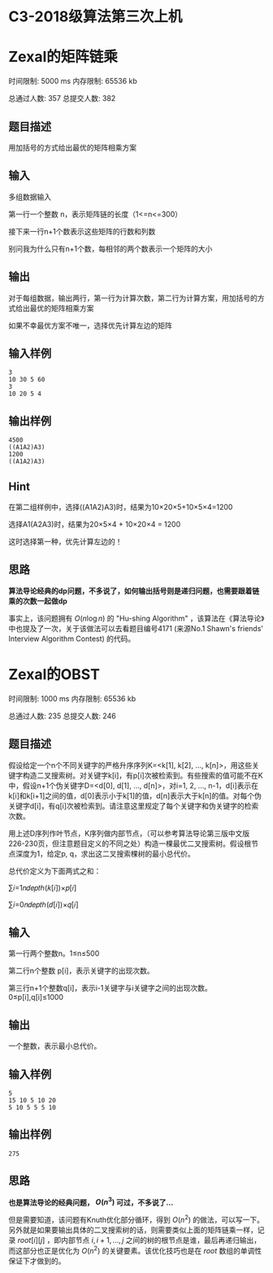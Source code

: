 # C3-2018级算法第三次上机

# Zexal的矩阵链乘

时间限制: 5000 ms 内存限制: 65536 kb

总通过人数: 357 总提交人数: 382

## 题目描述

用加括号的方式给出最优的矩阵相乘方案

## 输入

多组数据输入

第一行一个整数 n，表示矩阵链的长度（1<=n<=300）

接下来一行n+1个数表示这些矩阵的行数和列数

别问我为什么只有n+1个数，每相邻的两个数表示一个矩阵的大小

## 输出

对于每组数据，输出两行，第一行为计算次数，第二行为计算方案，用加括号的方式给出最优的矩阵相乘方案

如果不幸最优方案不唯一，选择优先计算左边的矩阵

## 输入样例

```
3
10 30 5 60
3
10 20 5 4
```

## 输出样例

```
4500
((A1A2)A3)
1200
((A1A2)A3)
```

## Hint

在第二组样例中，选择((A1A2)A3)时，结果为10×20×5+10×5×4=1200

选择A1(A2A3)时，结果为20×5×4 + 10×20×4 = 1200

这时选择第一种，优先计算左边的！

## 思路

**算法导论经典的dp问题，不多说了，如何输出括号则是递归问题，也需要跟着链乘的次数一起做dp**

事实上，该问题拥有 $O(n\log n)$ 的 "Hu-shing Algorithm" ，该算法在《算法导论》中也提及了一次，关于该做法可以去看题目编号4171 (来源No.1 Shawn's friends' Interview Algorithm Contest) 的代码。

# Zexal的OBST

时间限制: 1000 ms 内存限制: 65536 kb

总通过人数: 235 总提交人数: 246

## 题目描述

假设给定一个n个不同关键字的严格升序序列K=<k[1], k[2], …, k[n]>，用这些关键字构造二叉搜索树。对关键字k[i]，有p[i]次被检索到。有些搜索的值可能不在K中，假设n+1个伪关键字D=<d[0], d[1], …, d[n]>，对i=1, 2, ..., n-1，d[i]表示在k[i]和k[i+1]之间的值，d[0]表示小于k[1]的值，d[n]表示大于k[n]的值。对每个伪关键字d[i]，有q[i]次被检索到。请注意这里规定了每个关键字和伪关键字的检索次数。

用上述D序列作叶节点，K序列做内部节点，（可以参考算法导论第三版中文版226-230页，但注意题目定义的不同之处）构造一棵最优二叉搜索树。假设根节点深度为1，给定p, q，求出这二叉搜索棵树的最小总代价。

总代价定义为下面两式之和：

∑𝑖=1𝑛𝑑𝑒𝑝𝑡ℎ(𝑘[𝑖])×𝑝[𝑖]

∑𝑖=0𝑛𝑑𝑒𝑝𝑡ℎ(𝑑[𝑖])×𝑞[𝑖]

## 输入

第一行两个整数n。1≤n≤500

第二行n个整数 p[i]，表示关键字的出现次数。

第三行n+1个整数q[i]，表示i-1关键字与i关键字之间的出现次数。0≤p[i],q[i]≤1000

## 输出

一个整数，表示最小总代价。

## 输入样例

```
5
15 10 5 10 20
5 10 5 5 5 10
```

## 输出样例

```
275
```

## 思路

**也是算法导论的经典问题， $O(n^3)$ 可过，不多说了...**

但是需要知道，该问题有Knuth优化部分循环，得到 $O(n^2)$ 的做法，可以写一下。另外就是如果要输出具体的二叉搜索树的话，则需要类似上面的矩阵链乘一样，记录 $root[i][j]$ ，即内部节点 $i, i+1,...,j$ 之间的树的根节点是谁，最后再递归输出，而这部分也正是优化为 $O(n^2)$ 的关键要素。该优化技巧也是在 $root$ 数组的单调性保证下才做到的。

